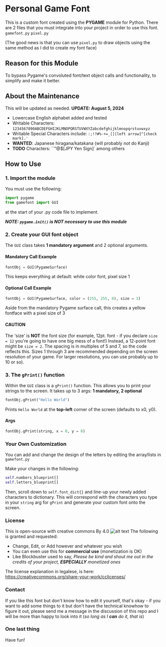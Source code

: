 # Personal Game Font

This is a custom font created using the **PYGAME** module for Python. There are 2 files that you must integrate into your project in order to use this font.
`gamefont.py`
`pixel.py`

(The good news is that you can use `pixel.py` to draw objects using the same method as I did to create my font face)

## Reason for this Module
To bypass Pygame's convoluted font/text object calls and functionality, to simplify and make it better.

## About the Maintenance
This will be updated as needed.
**UPDATE: August 5, 2024**
- Lowercase English alphabet added and tested
- Writable Characters: `1234567890ABCDEFGHIJKLMNOPQRSTUVWXYZabcdefghijklmnopqrstuvwxyz`
- Writable Special Characters include: `:;!?#%-+=_[][left arrow]^[check mark].'`
- **WANTED**: Japanese hiragana/katakana (will probably *not* do Kanji)
- **TODO** Characters: ``"@$[JPY Yen Sign]` among others

## How to Use
### 1. Import the module
You must use the following:
```Python
import pygame
from gamefont import GUI
```
at the start of your .py code file to implement.

***NOTE: `pygame.init()` is NOT necessary to use this module***

### 2. Create your GUI font object
The `GUI` class takes **1 mandatory argument** and 2 optional arguments.
#### Mandatory Call Example
```Python
fontObj = GUI(PygameSurface)
```
This keeps everything at default: white color font, pixel size 1

#### Optional Call Example
```Python
fontObj = GUI(PygameSurface, color = (255, 255, 0), size = 3)
```
Aside from the mandatory Pygame surface call, this creates a yellow fontface with a pixel size of 3

#### CAUTION
The 'size' is **NOT** the font size (for example, 12pt. font - if you declare `size = 12` you're going to have one big mess of a font!)
Instead, a 12-point font might be `size = 2`. The spacing is in multiples of 5 and 7, so the code reflects this. Sizes 1 through 3 are recommended
depending on the screen resolution of your game. For larger resolutions, you can use probably up to 10 or so).

### 3. The `gPrint()` function
Within the `GUI` class is a `gPrint()` function. This allows you to print your strings to the screen. It takes up to 3 args: **1 mandatory, 2 optional**
```Python
fontObj.gPrint("Hello World")
```
Prints `Hello World` at the **top-left** corner of the screen (defaults to x0, y0).

#### Args
```Python
fontObj.gPrint(string, x = 0, y = 0)
```

### Your Own Customization
You can add and change the design of the letters by editing the array/lists in `gamefont.py`

Make your changes in the following:
```Python
self.numbers_blueprint[]
self.letters_blueprint[]
```

Then, scroll down to `self.font_dict{}` and line-up your newly added characters to dictionary. 
This will correspond with the characters you type in your `string` arg for `gPrint` and generate your
custom font onto the screen.


### License
This is open-source with creative commons By 4.0 ![alt text](https://mirrors.creativecommons.org/presskit/buttons/88x31/png/by.png)
The following is granted and requested:
- Change, Edit, or Add however and whatever you wish
- You can even use this for **commercial use** (monetization is OK)
- Like Blockbuster used to say, *Please be kind and shout me out in the credits of your project, **ESPECIALLY** monetized ones*
  
The license explanation in legalese, is here: https://creativecommons.org/share-your-work/cclicenses/

### Contact
If you like this font but don't know how to edit it yourself, that's okay - if you want to add some things to it but don't have the
technical knowhow to figure it out, please send me a message in the discussion of this repo and I will be more than happy to look into 
it (*so long as I **can** do it, that is*)


### One last thing
Have fun!
